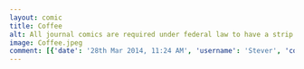 ```yaml
---
layout: comic
title: Coffee
alt: All journal comics are required under federal law to have a strip about coffee.
image: Coffee.jpeg
comment: [{'date': '28th Mar 2014, 11:24 AM', 'username': 'Stever', 'comment': 'That&#039;s how I get. Now I drink one cup of regular and the rest decaf :0'}, {'date': '31st Mar 2014, 1:02 PM', 'comment': 'Ahahaha!'}, {'date': '2nd Apr 2014, 8:11 AM', 'username': 'mathias42', 'comment': 'I drink it when it&#039;s there. My wife usually makes it during the school year when she gets up with the kids. During the summer I mostly drink water which makes me feel good about doing something healthy, but then in September the coffee starts getting brewed again....'}]
---
```

